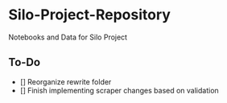 # Silo-Project-Repository
Notebooks and Data for Silo Project

## To-Do
- [] Reorganize rewrite folder
- [] Finish implementing scraper changes based on validation
